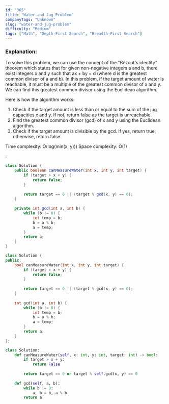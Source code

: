 ```yaml
---
id: "365"
title: "Water and Jug Problem"
companyTags: "Unknown"
slug: "water-and-jug-problem"
difficulty: "Medium"
tags: ["Math", "Depth-First Search", "Breadth-First Search"]
---
```


### Explanation:
To solve this problem, we can use the concept of the "Bézout's identity" theorem which states that for given non-negative integers a and b, there exist integers x and y such that ax + by = d (where d is the greatest common divisor of a and b). In this problem, if the target amount of water is reachable, it must be a multiple of the greatest common divisor of x and y. We can find this greatest common divisor using the Euclidean algorithm.

Here is how the algorithm works:
1. Check if the target amount is less than or equal to the sum of the jug capacities x and y. If not, return false as the target is unreachable.
2. Find the greatest common divisor (gcd) of x and y using the Euclidean algorithm.
3. Check if the target amount is divisible by the gcd. If yes, return true; otherwise, return false.

Time complexity: O(log(min(x, y)))
Space complexity: O(1)

:

```java
class Solution {
    public boolean canMeasureWater(int x, int y, int target) {
        if (target > x + y) {
            return false;
        }
        
        return target == 0 || (target % gcd(x, y) == 0);
    }
    
    private int gcd(int a, int b) {
        while (b != 0) {
            int temp = b;
            b = a % b;
            a = temp;
        }
        return a;
    }
}
```

```cpp
class Solution {
public:
    bool canMeasureWater(int x, int y, int target) {
        if (target > x + y) {
            return false;
        }
        
        return target == 0 || (target % gcd(x, y) == 0);
    }
    
    int gcd(int a, int b) {
        while (b != 0) {
            int temp = b;
            b = a % b;
            a = temp;
        }
        return a;
    }
};
```

```python
class Solution:
    def canMeasureWater(self, x: int, y: int, target: int) -> bool:
        if target > x + y:
            return False
        
        return target == 0 or target % self.gcd(x, y) == 0
    
    def gcd(self, a, b):
        while b != 0:
            a, b = b, a % b
        return a
```